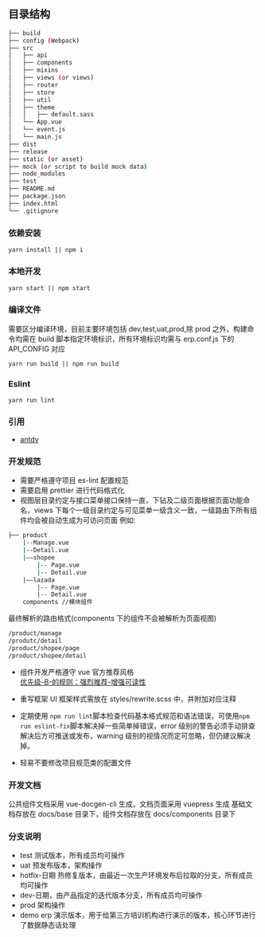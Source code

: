 ## 目录结构

```bash
├── build
├── config (Webpack)
├── src
│   ├── api
│   ├── components
│   ├── mixins
│   ├── views (or views)
│   ├── router
│   ├── store
│   ├── util
│   ├── theme
│   │   ├── default.sass
│   └── App.vue
│   └── event.js
│   └── main.js
├── dist
├── release
├── static (or asset)
├── mock (or script to build mock data)
├── node_modules
├── test
├── README.md
├── package.json
├── index.html
└── .gitignore
```

### 依赖安装

```
yarn install || npm i
```

### 本地开发

```
yarn start || npm start
```

### 编译文件

需要区分编译环境，目前主要环境包括 dev,test,uat,prod,除 prod 之外，构建命令均需在 build 脚本指定环境标识，所有环境标识均需与 erp.conf.js 下的 API_CONFIG 对应

```
yarn run build || npm run build
```

### Eslint

```
yarn run lint
```

### 引用

- [antdv](https://www.antdv.com/)

### 开发规范

- 需要严格遵守项目 es-lint 配置规范
- 需要启用 prettier 进行代码格式化
- 视图层目录约定与接口菜单接口保持一直，下钻及二级页面根据页面功能命名，views 下每个一级目录约定与可见菜单一级含义一致，一级路由下所有组件均会被自动生成为可访问页面
  例如:

```bash
├── product
    |--Manage.vue
    |--Detail.vue
    |——shopee
        |-- Page.vue
        |-- Detail.vue
    |——lazada
        |-- Page.vue
        |-- Detail.vue
    components //模块组件
```

最终解析的路由格式(components 下的组件不会被解析为页面视图)

```bash
/product/manage
/produtc/detail
/product/shopee/page
/product/shopee/detail
```

- 组件开发严格遵守 vue 官方推荐风格  
  [优先级-B-的规则：强烈推荐-增强可读性](https://cn.vuejs.org/v2/style-guide/#%E4%BC%98%E5%85%88%E7%BA%A7-B-%E7%9A%84%E8%A7%84%E5%88%99%EF%BC%9A%E5%BC%BA%E7%83%88%E6%8E%A8%E8%8D%90-%E5%A2%9E%E5%BC%BA%E5%8F%AF%E8%AF%BB%E6%80%A7)
- 重写框架 UI 框架样式需放在 styles/rewrite.scss 中，并附加对应注释

- 定期使用 `npm run lint`脚本检查代码基本格式规范和语法错误，可使用`npm run eslint-fix`脚本解决掉一些简单掉错误，error 级别的警告必须手动排查解决后方可推送或发布，warning 级别的视情况而定可忽略，但仍建议解决掉。

- 轻易不要修改项目规范类的配置文件

### 开发文档

公共组件文档采用 vue-docgen-cli 生成，文档页面采用 vuepress 生成
基础文档存放在 docs/base 目录下，组件文档存放在 docs/components 目录下

### 分支说明

- test 测试版本，所有成员均可操作
- uat 预发布版本，架构操作
- hotfix-日期 热修复版本，由最近一次生产环境发布后拉取的分支，所有成员均可操作
- dev-日期，由产品指定的迭代版本分支，所有成员均可操作
- prod 架构操作
- demo erp 演示版本，用于给第三方培训机构进行演示的版本，核心环节进行了数据静态话处理
